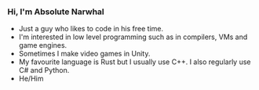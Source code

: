 ### Hi, I'm Absolute Narwhal
- Just a guy who likes to code in his free time.
- I'm interested in low level programming such as in compilers, VMs and game engines.
- Sometimes I make video games in Unity.
- My favourite language is Rust but I usually use C++. I also regularly use C# and Python.
- He/Him
